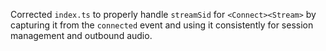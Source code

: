 Corrected `index.ts` to properly handle `streamSid` for `<Connect><Stream>` by capturing it from the `connected` event and using it consistently for session management and outbound audio.